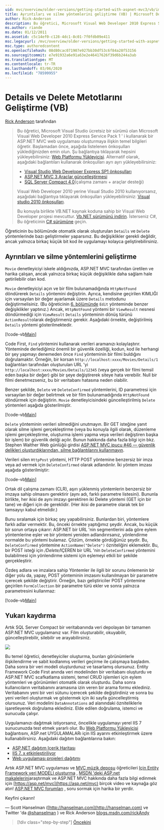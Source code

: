 ```yaml
---
uid: mvc/overview/older-versions/getting-started-with-aspnet-mvc3/vb/improving-the-details-and-delete-methods
title: Ayrıntıları ve silme yöntemlerini geliştirme (VB) | Microsoft Docs
author: Rick-Anderson
description: Bu öğretici, Microsoft Visual Web Developer 2010 Express Service Pack 1 ' i kullanarak bir ASP.NET MVC web uygulaması oluşturmaya ilişkin temel bilgileri öğretir...
ms.author: riande
ms.date: 01/12/2011
ms.assetid: c5c14ef0-c128-4dc1-8c01-7f0fdb09e411
msc.legacyurl: /mvc/overview/older-versions/getting-started-with-aspnet-mvc3/vb/improving-the-details-and-delete-methods
msc.type: authoredcontent
ms.openlocfilehash: 08d80cac071907e927bb30df53c6f84a28f53156
ms.sourcegitcommit: e7e91932a6e91a63e2e46417626f39d6b244a3ab
ms.translationtype: MT
ms.contentlocale: tr-TR
ms.lasthandoff: 03/06/2020
ms.locfileid: "78599955"
---
```

# <a name="improving-the-details-and-delete-methods-vb"></a>Details ve Delete Metotlarını Geliştirme (VB)

[Rick Anderson](https://twitter.com/RickAndMSFT) tarafından

> Bu öğretici, Microsoft Visual Studio ücretsiz bir sürümü olan Microsoft Visual Web Developer 2010 Express Service Pack 1 ' i kullanarak bir ASP.NET MVC web uygulaması oluşturmaya ilişkin temel bilgileri öğretir. Başlamadan önce, aşağıda listelenen önkoşulları yüklediğinizden emin olun. Şu bağlantıya tıklayarak hepsini yükleyebilirsiniz: [Web Platformu Yükleyicisi](https://www.microsoft.com/web/gallery/install.aspx?appid=VWD2010SP1Pack). Alternatif olarak, aşağıdaki bağlantıları kullanarak önkoşulları ayrı ayrı yükleyebilirsiniz:
> 
> - [Visual Studio Web Developer Express SP1 önkoşulları](https://www.microsoft.com/web/gallery/install.aspx?appid=VWD2010SP1Pack)
> - [ASP.NET MVC 3 Araçlar güncelleştirmesi](https://www.microsoft.com/web/gallery/install.aspx?appsxml=&amp;appid=MVC3)
> - [SQL Server Compact 4,0](https://www.microsoft.com/web/gallery/install.aspx?appid=SQLCE;SQLCEVSTools_4_0)(çalışma zamanı + araçlar desteği)
> 
> Visual Web Developer 2010 yerine Visual Studio 2010 kullanıyorsanız, aşağıdaki bağlantıya tıklayarak önkoşulları yükleyebilirsiniz: [Visual studio 2010 önkoşulları](https://www.microsoft.com/web/gallery/install.aspx?appsxml=&amp;appid=VS2010SP1Pack).
> 
> Bu konuyla birlikte VB.NET kaynak koduna sahip bir Visual Web Developer projesi mevcuttur. [Vb.NET sürümünü indirin](https://code.msdn.microsoft.com/Introduction-to-MVC-3-10d1b098). İsterseniz C#, Bu öğreticinin [ C# sürümüne](../cs/improving-the-details-and-delete-methods.md) geçin.

Öğreticinin bu bölümünde otomatik olarak oluşturulan `Details` ve `Delete` yöntemlerinde bazı geliştirmeler yaparsınız. Bu değişiklikler gerekli değildir, ancak yalnızca birkaç küçük bit kod ile uygulamayı kolayca geliştirebilirsiniz.

## <a name="improving-the-details-and-delete-methods"></a>Ayrıntıları ve silme yöntemlerini geliştirme

`Movie` denetleyiciyi iskele aldığınızda, ASP.NET MVC tarafından üretilen ve harika çalışan, ancak yalnızca birkaç küçük değişiklikle daha sağlam hale getirilebilir olan kod.

`Movie` denetleyiciyi açın ve bir film bulunamadığında `HttpNotFound` döndürerek `Details` yöntemini değiştirin. Ayrıca, kendisine geçirilen KIMLIĞI için varsayılan bir değer ayarlamak üzere `Details` metodunu değiştirmelisiniz. (Bu öğreticinin [6. bölümünde](examining-the-edit-methods-and-edit-view.md) `Edit` yönteminde benzer değişiklikler yaptınız.) Ancak, `HttpNotFound` yöntemi bir `ViewResult` nesnesi döndürmediği için `ViewResult` `Details` yönteminin dönüş türünü `ActionResult`olarak değiştirmeniz gerekir. Aşağıdaki örnekte, değiştirilmiş `Details` yöntemi gösterilmektedir.

[!code-vb[Main](improving-the-details-and-delete-methods/samples/sample1.vb)]

Code First, `Find` yöntemini kullanarak verileri aramanızı kolaylaştırır. Yönteminde derlediğimiz önemli bir güvenlik özelliği, kodun, kod ile herhangi bir şey yapmayı denemeden önce `Find` yönteminin bir filmi buldığını doğrulamaktır. Örneğin, bir korsan `http://localhost:xxxx/Movies/Details/1` bağlantıları tarafından oluşturulan URL 'yi `http://localhost:xxxx/Movies/Details/12345` (veya gerçek bir filmi temsil eden başka bir değer) gibi bir şeye değiştirerek siteye hata verebilir. Null bir filmi denetmezseniz, bu bir veritabanı hatasına neden olabilir.

Benzer şekilde, `Delete` ve `DeleteConfirmed` yöntemlerini, ID parametresi için varsayılan bir değer belirtmek ve bir film bulunamadığında `HttpNotFound` döndürmek için değiştirin. `Movie` denetleyicisindeki güncelleştirilmiş `Delete` yöntemleri aşağıda gösterilmiştir.

[!code-vb[Main](improving-the-details-and-delete-methods/samples/sample2.vb)]

`Delete` yönteminin verileri silmediğini unutmayın. Bir GET isteğine yanıt olarak silme işlemi gerçekleştirme (veya bu konuyla ilgili olarak, düzenleme işlemi gerçekleştirme, oluşturma işlemi yapma veya verileri değiştiren başka bir işlem) bir güvenlik deliği açılır. Bunun hakkında daha fazla bilgi için bkz. Stephen Walther Web günlüğü girdisi [ASP.NET MVC ipucu #46 — güvenlik delikleri oluşturdıklarından, silme bağlantılarını kullanmayın](http://stephenwalther.com/blog/archive/2009/01/21/asp.net-mvc-tip-46-ndash-donrsquot-use-delete-links-because.aspx).

Verileri silen `HttpPost` yöntemi, HTTP POST yöntemine benzersiz bir imza veya ad vermek için `DeleteConfirmed` olarak adlandırılır. İki yöntem imzası aşağıda gösterilmiştir:

[!code-vb[Main](improving-the-details-and-delete-methods/samples/sample3.vb)]

Ortak dil çalışma zamanı (CLR), aşırı yüklenmiş yöntemlerin benzersiz bir imzaya sahip olmasını gerektirir (aynı adı, farklı parametre listesini). Bununla birlikte, her ikisi de aynı imzayı gerektiren iki Delete yöntemi (GET için bir tane) ve diğeri için de gereklidir. (Her ikisi de parametre olarak tek bir tamsayıyı kabul etmelidir.)

Bunu sıralamak için birkaç şey yapabilirsiniz. Bunlardan biri, yöntemlere farklı adlar vermektir. Bu, önceki örnekte yaptığımız şeydir. Ancak, bu küçük bir sorun ortaya çıkarır: ASP.NET bir URL 'nin segmentlerini ada göre eylem yöntemlerine eşler ve bir yöntemi yeniden adlandırırsanız, yönlendirme normalde bu yöntemi bulamaz. Çözüm, örnekte gördüğünüz şeydir. Bu, `DeleteConfirmed` yöntemine `ActionName("Delete")` özniteliğini eklemektir. Bu, bir POST isteği için <em>/Delete/</em>IÇEREN bir URL 'nin `DeleteConfirmed` yöntemini bulabilmesi için yönlendirme sistemi için eşlemeyi etkili bir şekilde gerçekleştirir.

Özdeş adlara ve imzalara sahip Yöntemler ile ilgili bir sorunu önlemenin bir diğer yolu da, yapay, POST yönteminin imzasını kullanılmayan bir parametre içerecek şekilde değiştirir. Örneğin, bazı geliştiriciler POST yöntemine geçirilen `FormCollection` bir parametre türü ekler ve sonra yalnızca parametresini kullanmaz:

[!code-vb[Main](improving-the-details-and-delete-methods/samples/sample4.vb)]

## <a name="wrapping-up"></a>Yukarı kaydırma

Artık SQL Server Compact bir veritabanında veri depolayan bir tamamen ASP.NET MVC uygulamanız var. Film oluşturabilir, okuyabilir, güncelleştirebilir, silebilir ve arayabilirsiniz.

![](improving-the-details-and-delete-methods/_static/image1.png)

Bu temel öğretici, denetleyiciler oluşturma, bunları görünümlerle ilişkilendirme ve sabit kodlanmış verileri geçirme ile çalışmaya başladım. Daha sonra bir veri modeli oluşturdunuz ve tasarlamış olursunuz. Entity Framework Code First anında veri modelinden bir veritabanı oluşturdu ve ASP.NET MVC scafkatlama sistemi, temel CRUD işlemleri için eylem yöntemleri ve görünümleri otomatik olarak oluşturdu. Daha sonra kullanıcıların veritabanını aramasına izin veren bir arama formu eklediniz. Veritabanını yeni bir veri sütunu içerecek şekilde değiştirdiniz ve sonra bu yeni verileri oluşturmak ve göstermek için iki sayfa güncelleştirmiş olursunuz. Veri modelini `DataAnnotations` ad alanındaki özniteliklerle işaretleyerek doğrulama eklediniz. Elde edilen doğrulama, istemci ve sunucuda çalışır.

Uygulamanızı dağıtmak istiyorsanız, öncelikle uygulamayı yerel IIS 7 sunucunuzda test etmek yararlı olur. Bu [Web Platformu Yükleyicisi](https://www.microsoft.com/web/gallery/install.aspx?appsxml=&amp;appid=ASPNET;) bağlantısını, ASP.net UYGULAMALARı için IIS ayarını etkinleştirmek üzere kullanabilirsiniz. Aşağıdaki dağıtım bağlantılarına bakın:

- [ASP.NET dağıtım Içerik Haritası](https://msdn.microsoft.com/library/dd394698.aspx)
- [IIS 7. x etkinleştiriliyor](https://blogs.msdn.com/b/rickandy/archive/2011/03/14/enabling-iis-7-x-on-windows-7-vista-sp1-windows-2008-windows-2008-r2.aspx)
- [Web uygulaması projeleri dağıtımı](https://msdn.microsoft.com/library/dd394698.aspx)

Artık ASP.NET MVC uygulaması ve [MVC müzik deposu](../../mvc-music-store/mvc-music-store-part-1.md) öğreticileri [Için Entity Framework veri MODELI oluşturma](../../../getting-started/getting-started-with-ef-using-mvc/creating-an-entity-framework-data-model-for-an-asp-net-mvc-application.md) , [MSDN 'deki ASP.net makalelerini](https://msdn.microsoft.com/library/gg416514(VS.98).aspx)araştırmak ve ASP.NET MVC hakkında daha fazla bilgi edinmek için [https://asp.net/mvc](https://asp.net/mvc) birçok video ve kaynağa göz atın! [ASP.NET MVC forumları](https://forums.asp.net/1146.aspx) , soru sormak için harika bir yerdir.

Keyfini çıkarın!

— Scott Hanselman ([http://hanselman.com](http://hanselman.com) ve Twitter 'da [@shanselman](http://twitter.com/shanselman) ) ve Rick Anderson [blogs.msdn.com/rickAndy](https://blogs.msdn.com/rickAndy)

> [!div class="step-by-step"]
> [Öncekini](adding-validation-to-the-model.md)
